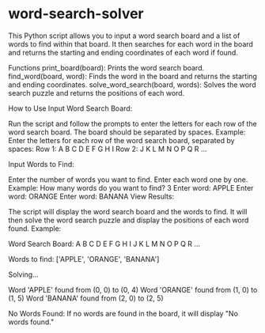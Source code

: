 # word-search-solver
This Python script allows you to input a word search board and a list of words to find within that board. It then searches for each word in the board and returns the starting and ending coordinates of each word if found.

Functions
print_board(board): Prints the word search board.
find_word(board, word): Finds the word in the board and returns the starting and ending coordinates.
solve_word_search(board, words): Solves the word search puzzle and returns the positions of each word.

How to Use Input Word Search Board:

Run the script and follow the prompts to enter the letters for each row of the word search board. The board should be separated by spaces.
Example:
Enter the letters for each row of the word search board, separated by spaces:
Row 1: A B C D E F G H I
Row 2: J K L M N O P Q R
...


Input Words to Find:

Enter the number of words you want to find.
Enter each word one by one.
Example:
How many words do you want to find? 3
Enter word: APPLE
Enter word: ORANGE
Enter word: BANANA
View Results:


The script will display the word search board and the words to find.
It will then solve the word search puzzle and display the positions of each word found.
Example:


Word Search Board:
A B C D E F G H I
J K L M N O P Q R
...

Words to find: ['APPLE', 'ORANGE', 'BANANA']

Solving...

Word 'APPLE' found from (0, 0) to (0, 4)
Word 'ORANGE' found from (1, 0) to (1, 5)
Word 'BANANA' found from (2, 0) to (2, 5)

No Words Found: If no words are found in the board, it will display "No words found."
